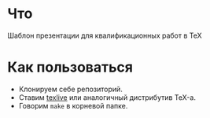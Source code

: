 # Что
Шаблон презентации для квалификационных работ в TeX

# Как пользоваться
- Клонируем себе репозиторий.
- Ставим [texlive](https://ctan.org/pkg/texlive) или аналогичный дистрибутив TeX-а.
- Говорим ```make``` в корневой папке.
